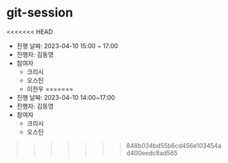# git-session

<<<<<<< HEAD
- 진행 날짜: 2023-04-10 15:00 ~ 17:00
- 진행자: 김동영
- 참여자
    - 크리시
    - 오스틴
    - 이찬우
=======
- 진행 날짜: 2023-04-10 14:00~17:00
- 진행자: 김동영
- 참여자
  - 크리시
  - 오스틴
>>>>>>> 848b034bd55b6cd456e103454ad400eedc8ad565
